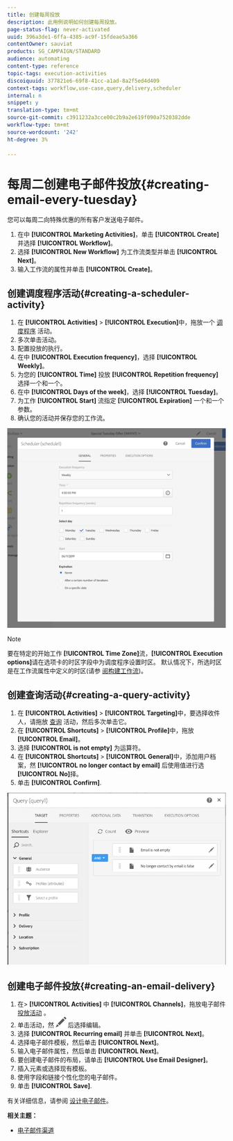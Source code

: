 ```yaml
---
title: 创建每周投放
description: 此用例说明如何创建每周投放。
page-status-flag: never-activated
uuid: 396a3de1-6ffa-4385-ac9f-15fdeae5a366
contentOwner: sauviat
products: SG_CAMPAIGN/STANDARD
audience: automating
content-type: reference
topic-tags: execution-activities
discoiquuid: 377821e6-69f8-41cc-a1ad-8a2f5ed4d409
context-tags: workflow,use-case,query,delivery,scheduler
internal: n
snippet: y
translation-type: tm+mt
source-git-commit: c3911232a3cce00c2b9a2e619f090a7520382dde
workflow-type: tm+mt
source-wordcount: '242'
ht-degree: 3%

---
```



# 每周二创建电子邮件投放{#creating-email-every-tuesday}

您可以每周二向特殊优惠的所有客户发送电子邮件。

1. 在中 **[!UICONTROL Marketing Activities]**，单击 **[!UICONTROL Create]** 并选择 **[!UICONTROL Workflow]**。
1. 选择 **[!UICONTROL New Workflow]** 为工作流类型并单击 **[!UICONTROL Next]**。
1. 输入工作流的属性并单击 **[!UICONTROL Create]**。

## 创建调度程序活动{#creating-a-scheduler-activity}

1. 在 **[!UICONTROL Activities]** > **[!UICONTROL Execution]**&#x200B;中，拖放一个 [调度程序](../../automating/using/scheduler.md) 活动。
1. 多次单击活动。
1. 配置投放的执行。
1. 在中 **[!UICONTROL Execution frequency]**，选择 **[!UICONTROL Weekly]**。
1. 为您的 **[!UICONTROL Time]** 投放 **[!UICONTROL Repetition frequency]** 选择一个和一个。
1. 在中 **[!UICONTROL Days of the week]**，选择 **[!UICONTROL Tuesday]**。
1. 为工作 **[!UICONTROL Start]** 流指定 **[!UICONTROL Expiration]** 一个和一个参数。
1. 确认您的活动并保存您的工作流。

![](assets/scheduler_properties.png)

>[!NOTE]
>
>要在特定的开始工作 **[!UICONTROL Time Zone]**&#x200B;流，**[!UICONTROL Execution options]**&#x200B;请在选项卡的时区字段中为调度程序设置时区。 默认情况下，所选时区是在工作流属性中定义的时区(请参 [阅构建工作流](../../automating/using/building-a-workflow.md))。

## 创建查询活动{#creating-a-query-activity}

1. 在 **[!UICONTROL Activities]** > **[!UICONTROL Targeting]**&#x200B;中，要选择收件人，请拖放 [查询](../../automating/using/query.md) 活动，然后多次单击它。
1. 在 **[!UICONTROL Shortcuts]** > **[!UICONTROL Profile]**&#x200B;中，拖放 **[!UICONTROL Email]**。
1. 选择 **[!UICONTROL is not empty]** 为运算符。
1. 在 **[!UICONTROL Shortcuts]** > **[!UICONTROL General]**&#x200B;中，添加用户档案，然 **[!UICONTROL no longer contact by email]** 后使用值进行选 **[!UICONTROL No]**&#x200B;择。
1. 单击 **[!UICONTROL Confirm]**.

![](assets/wf-complement-query.png)

## 创建电子邮件投放{#creating-an-email-delivery}

1. 在> **[!UICONTROL Activities]** 中 **[!UICONTROL Channels]**，拖放电子邮件 [投放活动](../../automating/using/email-delivery.md) 。
1. 单击活动，然 ![](assets/edit_darkgrey-24px.png) 后选择编辑。
1. 选择 **[!UICONTROL Recurring email]** 并单击 **[!UICONTROL Next]**。
1. 选择电子邮件模板，然后单击 **[!UICONTROL Next]**。
1. 输入电子邮件属性，然后单击 **[!UICONTROL Next]**。
1. 要创建电子邮件的布局，请单击 **[!UICONTROL Use Email Designer]**。
1. 插入元素或选择现有模板。
1. 使用字段和链接个性化您的电子邮件。
1. 单击 **[!UICONTROL Save]**.

有关详细信息，请参阅 [设计电子邮件](../../designing/using/designing-from-scratch.md#designing-an-email-content-from-scratch)。

**相关主题：**

* [电子邮件渠道](../../channels/using/creating-an-email.md)
